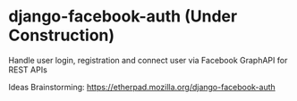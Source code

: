 # django-facebook-auth (Under Construction)

Handle user login, registration and connect user via Facebook GraphAPI for REST APIs


Ideas Brainstorming: https://etherpad.mozilla.org/django-facebook-auth

